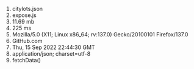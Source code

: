 1. citylots.json
2. expose.js
3. 11.69 mb
4. 225 ms
5. Mozilla/5.0 (X11; Linux x86_64; rv:137.0) Gecko/20100101 Firefox/137.0
6. GitHub.com
7. Thu, 15 Sep 2022 22:44:30 GMT
8. application/json; charset=utf-8
9. fetchData()